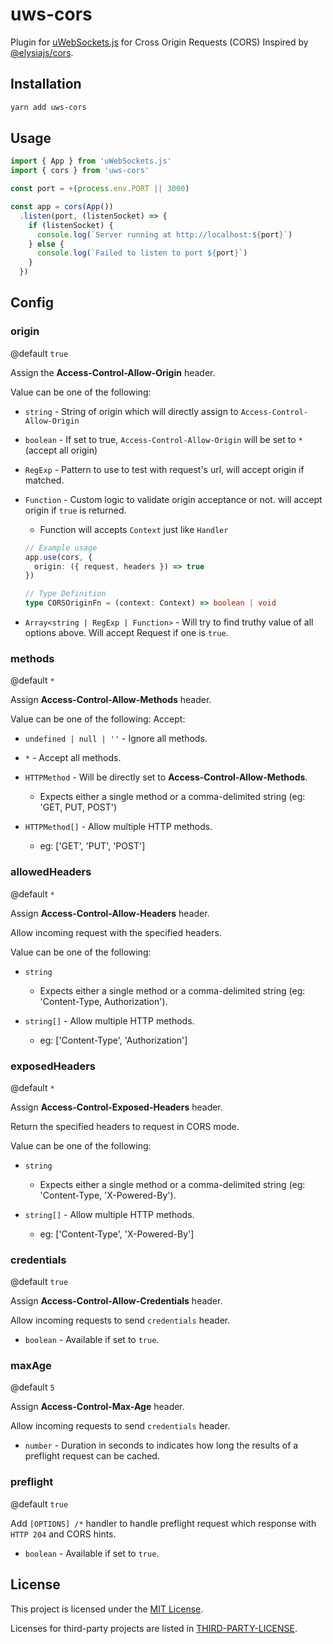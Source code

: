 # uws-cors
Plugin for [uWebSockets.js](https://github.com/uNetworking/uWebSockets.js) for Cross Origin Requests (CORS)
Inspired by [@elysiajs/cors](https://github.com/elysiajs/elysia-cors).

## Installation
```bash
yarn add uws-cors
```

## Usage
```ts
import { App } from 'uWebSockets.js'
import { cors } from 'uws-cors'

const port = +(process.env.PORT || 3000)

const app = cors(App())
  .listen(port, (listenSocket) => {
    if (listenSocket) {
      console.log(`Server running at http://localhost:${port}`)
    } else {
      console.log(`Failed to listen to port ${port}`)
    }
  })
```

## Config
### origin
@default `true`

Assign the **Access-Control-Allow-Origin** header.

Value can be one of the following:
- `string` - String of origin which will directly assign to `Access-Control-Allow-Origin`

- `boolean` - If set to true, `Access-Control-Allow-Origin` will be set to `*` (accept all origin)

- `RegExp` - Pattern to use to test with request's url, will accept origin if matched.

- `Function` - Custom logic to validate origin acceptance or not. will accept origin if `true` is returned.
  - Function will accepts `Context` just like `Handler`
  ```ts
  // Example usage
  app.use(cors, {
    origin: ({ request, headers }) => true
  })

  // Type Definition
  type CORSOriginFn = (context: Context) => boolean | void
  ```

- `Array<string | RegExp | Function>` - Will try to find truthy value of all options above. Will accept Request if one is `true`.

### methods
@default `*`

Assign **Access-Control-Allow-Methods** header.

Value can be one of the following:
Accept:
- `undefined | null | ''` - Ignore all methods.

- `*` - Accept all methods.

- `HTTPMethod` - Will be directly set to **Access-Control-Allow-Methods**.
  - Expects either a single method or a comma-delimited string (eg: 'GET, PUT, POST')

- `HTTPMethod[]` - Allow multiple HTTP methods.
  - eg: ['GET', 'PUT', 'POST']

### allowedHeaders
@default `*`

Assign **Access-Control-Allow-Headers** header.

Allow incoming request with the specified headers.

Value can be one of the following:
- `string`
  - Expects either a single method or a comma-delimited string (eg: 'Content-Type, Authorization').

- `string[]` - Allow multiple HTTP methods.
  - eg: ['Content-Type', 'Authorization']

### exposedHeaders
@default `*`

Assign **Access-Control-Exposed-Headers** header.

Return the specified headers to request in CORS mode.

Value can be one of the following:
- `string`
  - Expects either a single method or a comma-delimited string (eg: 'Content-Type, 'X-Powered-By').

- `string[]` - Allow multiple HTTP methods.
  - eg: ['Content-Type', 'X-Powered-By']

### credentials
@default `true`

Assign **Access-Control-Allow-Credentials** header.

Allow incoming requests to send `credentials` header.

- `boolean` - Available if set to `true`.

### maxAge
@default `5`

Assign **Access-Control-Max-Age** header.

Allow incoming requests to send `credentials` header.

- `number` - Duration in seconds to indicates how long the results of a preflight request can be cached.

### preflight
@default `true`

Add `[OPTIONS] /*` handler to handle preflight request which response with `HTTP 204` and CORS hints.

- `boolean` - Available if set to `true`.

## License

This project is licensed under the [MIT License](LICENSE).

Licenses for third-party projects are listed in [THIRD-PARTY-LICENSE](THIRD-PARTY-LICENSE).
